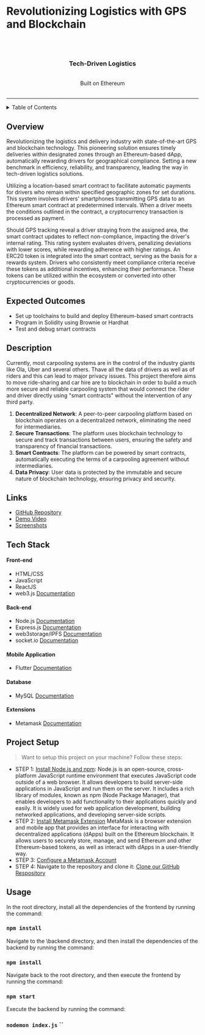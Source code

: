 
# Revolutionizing Logistics with GPS and Blockchain

<div align="center">
<br></br>
  <strong><h3>Tech-Driven Logistics</h3></strong><br>
  Built on Ethereum <br> <br>
</div>
<hr>

<details>

<summary>Table of Contents</summary>

- [Overview](#overview)
- [Expected Outcomes](#expected-outcomes)
- [Skills Required](#skills-required)
- [Description](#description)
- [Links](#links)
- [Tech Stack](#tech-stack)
- [File Structure](#file-structure)
- [Applications](#applications)
- [Project Setup](#project-setup)
- [Usage](#usage)
- [Team Members](#team-members)
- [Mentors](#mentors)

</details>

## Overview

Revolutionizing the logistics and delivery industry with state-of-the-art GPS and blockchain technology. This pioneering solution ensures timely deliveries within designated zones through an Ethereum-based dApp, automatically rewarding drivers for geographical compliance. Setting a new benchmark in efficiency, reliability, and transparency, leading the way in tech-driven logistics solutions.

Utilizing a location-based smart contract to facilitate automatic payments for drivers who remain within specified geographic zones for set durations. This system involves drivers' smartphones transmitting GPS data to an Ethereum smart contract at predetermined intervals. When a driver meets the conditions outlined in the contract, a cryptocurrency transaction is processed as payment.

Should GPS tracking reveal a driver straying from the assigned area, the smart contract updates to reflect non-compliance, impacting the driver's internal rating. This rating system evaluates drivers, penalizing deviations with lower scores, while rewarding adherence with higher ratings. An ERC20 token is integrated into the smart contract, serving as the basis for a rewards system. Drivers who consistently meet compliance criteria receive these tokens as additional incentives, enhancing their performance. These tokens can be utilized within the ecosystem or converted into other cryptocurrencies or goods.


## Expected Outcomes

- Set up toolchains to build and deploy Ethereum-based smart contracts
- Program in Solidity using Brownie or Hardhat
- Test and debug smart contracts

## Description

Currently, most carpooling systems are in the control of the industry giants like Ola, Uber and several others. Thave all the data of drivers as well as of riders and this can lead to major privacy issues.
This project therefore aims to move ride-sharing and car hire are to blockchain in order to build a much more secure and reliable carpooling system that would connect the rider and driver directly using "smart contracts" without the intervention of any third party.

1. **Decentralized Network**: A peer-to-peer carpooling platform based on blockchain operates on a decentralized network, eliminating the need for intermediaries.
2. **Secure Transactions**: The platform uses blockchain technology to secure and track transactions between users, ensuring the safety and transparency of financial transactions.
3. **Smart Contracts**: The platform can be powered by smart contracts, automatically executing the terms of a carpooling agreement without intermediaries.
4. **Data Privacy**: User data is protected by the immutable and secure nature of blockchain technology, ensuring privacy and security.

## Links

- [GitHub Repository](https://github.com/GeoLogix-Solutions)
- [Demo Video](https://example.com/demo_video)
- [Screenshots](https://example.com/screenshots)

## Tech Stack

#### Front-end
- HTML/CSS
- JavaScript
- ReactJS
- web3.js [Documentation](https://web3py.readthedocs.io/en/v5/)

#### Back-end
- Node.js [Documentation](https://nodejs.org/en/docs/)
- Express.js [Documentation](https://devdocs.io/express/)
- web3storage/IPFS [Documentation](https://web3.storage/docs/)
- socket.io [Documentation](https://socket.io/docs/v4/)

#### Mobile Application
- Flutter [Documentation](https://docs.flutter.dev/t/)

#### Database
- MySQL [Documentation](https://www.mysql.com/docs/)

#### Extensions
- Metamask [Documentation](https://docs.metamask.io/guide/)



## Project Setup

> Want to setup this project on your machine? Follow these steps:

* STEP 1: [Install Node.js and npm](https://docs.npmjs.com/downloading-and-installing-node-js-and-npm): Node.js is an open-source, cross-platform JavaScript runtime environment that executes JavaScript code outside of a web browser. It allows developers to build server-side applications in JavaScript and run them on the server. It includes a rich library of modules, known as npm (Node Package Manager), that enables developers to add functionality to their applications quickly and easily. It is widely used for web application development, building networked applications, and developing server-side scripts.
* STEP 2: [Install Metamask Extension](https://metamask.io/) MetaMask is a browser extension and mobile app that provides an interface for interacting with decentralized applications (dApps) built on the Ethereum blockchain. It allows users to securely store, manage, and send Ethereum and other Ethereum-based tokens, as well as interact with dApps in a user-friendly way.
* STEP 3: [Configure a Metamask Account](https://docs.metamask.io/guide/#why-metamask)
* STEP 4: Navigate to the repository and clone it: [Clone our GitHub Respository](https://github.com/GeoLogix-Solutions)

## Usage

In the root directory, install all the dependencies of the frontend by running the command:
### `npm install`

Navigate to the \backend directory, and then install the dependencies of the backend by running the command:
### `npm install`

Navigate back to the root directory, and then execute the frontend by running the command:
### `npm start`

Execute the backend by running the command:
### `nodemon index.js` ``